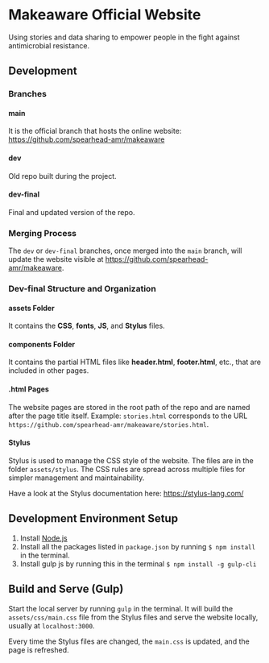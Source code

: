 # Makeaware Official Website  

Using stories and data sharing to empower people in the fight against antimicrobial resistance.  

## Development  

### Branches  

#### main  

It is the official branch that hosts the online website:  
https://github.com/spearhead-amr/makeaware  

#### dev  

Old repo built during the project.  

#### dev-final  

Final and updated version of the repo.  

### Merging Process  

The `dev` or `dev-final` branches, once merged into the `main` branch, will update the website visible at https://github.com/spearhead-amr/makeaware.  

### Dev-final Structure and Organization  

#### assets Folder  

It contains the **CSS**, **fonts**, **JS**, and **Stylus** files.  

#### components Folder  

It contains the partial HTML files like **header.html**, **footer.html**, etc., that are included in other pages.  

#### .html Pages  

The website pages are stored in the root path of the repo and are named after the page title itself. Example: `stories.html` corresponds to the URL `https://github.com/spearhead-amr/makeaware/stories.html`.  

#### Stylus  

Stylus is used to manage the CSS style of the website. The files are in the folder `assets/stylus`. The CSS rules are spread across multiple files for simpler management and maintainability.  

Have a look at the Stylus documentation here: https://stylus-lang.com/  

## Development Environment Setup  

1. Install [Node.js](https://nodejs.org)  
2. Install all the packages listed in `package.json` by running `$ npm install` in the terminal.
3. Install gulp js by running this in the terminal `$ npm install -g gulp-cli`

## Build and Serve (Gulp)  

Start the local server by running `gulp` in the terminal. It will build the `assets/css/main.css` file from the Stylus files and serve the website locally, usually at `localhost:3000`.  

Every time the Stylus files are changed, the `main.css` is updated, and the page is refreshed. 
